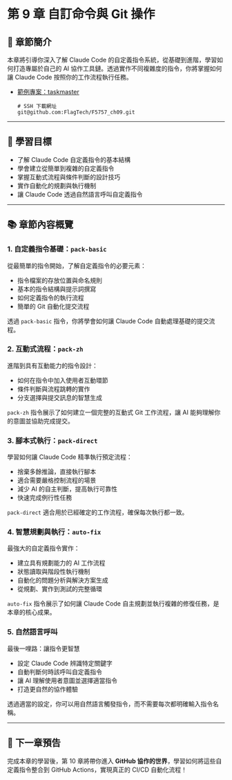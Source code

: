 # 第 9 章 自訂命令與 Git 操作

## 📖 章節簡介

本章將引導你深入了解 Claude Code 的自定義指令系統，從基礎到進階，學習如何打造專屬於自己的 AI 協作工具鏈。透過實作不同複雜度的指令，你將掌握如何讓 Claude Code 按照你的工作流程執行任務。

- [範例專案：taskmaster](https://github.com/FlagTech/F5757_ch09.git)

    ```
    # SSH 下載網址
    git@github.com:FlagTech/F5757_ch09.git
    ```

---

## 🎯 學習目標

- 了解 Claude Code 自定義指令的基本結構
- 學會建立從簡單到複雜的自定義指令
- 掌握互動式流程與條件判斷的設計技巧
- 實作自動化的規劃與執行機制
- 讓 Claude Code 透過自然語言呼叫自定義指令

---

## 📚 章節內容概覽

### 1. 自定義指令基礎：`pack-basic`

從最簡單的指令開始，了解自定義指令的必要元素：
- 指令檔案的存放位置與命名規則
- 基本的指令結構與提示詞撰寫
- 如何定義指令的執行流程
- 簡單的 Git 自動化提交流程

透過 `pack-basic` 指令，你將學會如何讓 Claude Code 自動處理基礎的提交流程。

### 2. 互動式流程：`pack-zh`

進階到具有互動能力的指令設計：
- 如何在指令中加入使用者互動環節
- 條件判斷與流程跳轉的實作
- 分支選擇與提交訊息的智慧生成

`pack-zh` 指令展示了如何建立一個完整的互動式 Git 工作流程，讓 AI 能夠理解你的意圖並協助完成提交。

### 3. 腳本式執行：`pack-direct`

學習如何讓 Claude Code 精準執行預定流程：
- 捨棄多餘推論，直接執行腳本
- 適合需要嚴格控制流程的場景
- 減少 AI 的自主判斷，提高執行可靠性
- 快速完成例行性任務

`pack-direct` 適合用於已經確定的工作流程，確保每次執行都一致。

### 4. 智慧規劃與執行：`auto-fix`

最強大的自定義指令實作：
- 建立具有規劃能力的 AI 工作流程
- 狀態讀取與階段性執行機制
- 自動化的問題分析與解決方案生成
- 從規劃、實作到測試的完整循環

`auto-fix` 指令展示了如何讓 Claude Code 自主規劃並執行複雜的修復任務，是本章的核心成果。

### 5. 自然語言呼叫

最後一哩路：讓指令更智慧
- 設定 Claude Code 辨識特定關鍵字
- 自動判斷何時該呼叫自定義指令
- 讓 AI 理解使用者意圖並選擇適當指令
- 打造更自然的協作體驗

透過適當的設定，你可以用自然語言觸發指令，而不需要每次都明確輸入指令名稱。

---

## 🔗 下一章預告

完成本章的學習後，第 10 章將帶你進入 **GitHub 協作的世界**，學習如何將這些自定義指令整合到 GitHub Actions，實現真正的 CI/CD 自動化流程！
